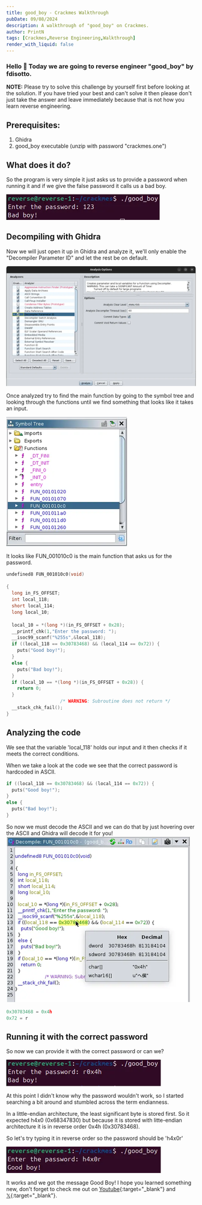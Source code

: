 ```yaml
---
title: good_boy - Crackmes Walkthrough
pubDate: 09/08/2024
description: A walkthrough of "good_boy" on Crackmes.
author: PrintN
tags: [Crackmes,Reverse Engineering,Walkthrough]
render_with_liquid: false
---
```

### Hello 👋 Today we are going to reverse engineer "good_boy" by fdisotto.
**NOTE:** Please try to solve this challenge by yourself first before looking at the solution. If you have tried your best and can't solve it then please don't just take the answer and leave immediately because that is not how you learn reverse engineering. 


## Prerequisites:
1. Ghidra
2. good_boy executable (unzip with password "crackmes.one")


## What does it do?
So the program is very simple it just asks us to provide a password when running it and if we give the false password it calls us a bad boy.

<img src="assets/blog/good_boy-crackmes/1.webp" alt="Screenshot 1" />


## Decompiling with Ghidra
Now we will just open it up in Ghidra and analyze it, we'll only enable the "Decompiler Parameter ID" and let the rest be on default.

<img src="assets/blog/good_boy-crackmes/2.webp" alt="Screenshot 2" />

Once analyzed try to find the main function by going to the symbol tree and looking through the functions until we find something that looks like it takes an input.

<img src="assets/blog/good_boy-crackmes/3.webp" alt="Screenshot 3" />

It looks like FUN_001010c0 is the main function that asks us for the password.
   
```c
undefined8 FUN_001010c0(void)

{
  long in_FS_OFFSET;
  int local_118;
  short local_114;
  long local_10;
  
  local_10 = *(long *)(in_FS_OFFSET + 0x28);
  __printf_chk(1,"Enter the password: ");
  __isoc99_scanf("%255s",&local_118);
  if ((local_118 == 0x30783468) && (local_114 == 0x72)) {
    puts("Good boy!");
  }
  else {
    puts("Bad boy!");
  }
  if (local_10 == *(long *)(in_FS_OFFSET + 0x28)) {
    return 0;
  }
                    /* WARNING: Subroutine does not return */
  __stack_chk_fail();
}
```


## Analyzing the code
We see that the variable 'local_118' holds our input and it then checks if it meets the correct conditions. 

When we take a look at the code we see that the correct password is hardcoded in ASCII.
```c
if ((local_118 == 0x30783468) && (local_114 == 0x72)) {
  puts("Good boy!");
}
else {
  puts("Bad boy!");
}
```
So now we must decode the ASCII and we can do that by just hovering over the ASCII and Ghidra will decode it for you!
<img src="assets/blog/good_boy-crackmes/4.webp" alt="Screenshot 4" />

```c
0x30783468 = 0x4h
0x72 = r
```


## Running it with the correct password
So now we can provide it with the correct password or can we?

<img src="assets/blog/good_boy-crackmes/5.webp" alt="Screenshot 5" />

At this point I didn't know why the password wouldn't work, so I started searching a bit around and stumbled across the term endianness. 

In a little-endian architecture, the least significant byte is stored first. So it expected h4x0 (0x68347830) but because it is stored with litte-endian architecture it is in reverse order 0x4h (0x30783468).

So let's try typing it in reverse order so the password should be 'h4x0r'

<img src="assets/blog/good_boy-crackmes/6.webp" alt="Screenshot 6" />

It works and we got the message Good Boy! I hope you learned something new, don't forget to check me out on [Youtube](https://youtube.com/@PrintN42){:target="_blank"} and [𝕏](https://x.com/PrintN42){:target="_blank"}.
